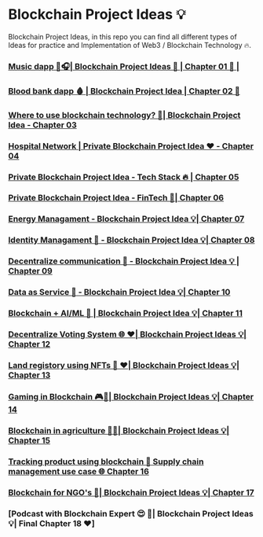 # Blockchain Project Ideas 💡
Blockchain Project Ideas, in this repo you can find all different types of Ideas for practice and Implementation of Web3 / Blockchain Technology 🔥.

### [Music dapp 🎵🎧| Blockchain Project Ideas 🎯 | Chapter 01 🚀 |](https://youtu.be/nfX2EZo43_U?si=qG8GXxJaODuRdxUh)
### [Blood bank dapp 🩸 | Blockchain Project Idea | Chapter 02 🚀](https://youtu.be/tgCmu5PHz10?si=BdTkYBh9aMRgH3iy)
### [Where to use blockchain technology? 🤔| Blockchain Project Idea - Chapter 03](https://youtu.be/j7JAE2TbBRY?si=Npal7FZJLrtWXOuf)
### [Hospital Network | Private Blockchain Project Idea ❤️ - Chapter 04](https://youtu.be/gRzGNGs6HUw?si=7Og4B-eJTNvc9pUb)
### [Private Blockchain Project Idea - Tech Stack 🔥 | Chapter 05](https://youtu.be/4ySmrtOgYEs?si=M7l5rkZmb46mevrW)
### [Private Blockchain Project Idea - FinTech 🚀| Chapter 06](https://youtu.be/k5MVsUS8cJ8?si=-8uEYWmlBDivry5r)
### [Energy Managament - Blockchain Project Idea 💡| Chapter 07](https://youtu.be/4RH_QRr2WRs?si=qfeMhN-IRdb3Sujj)
### [Identity Managament 🚀 - Blockchain Project Idea 💡| Chapter 08](https://youtu.be/J39-1Nkk0nY?si=z5mm-d7a9XGIUNmU)
### [Decentralize communication 🚀 - Blockchain Project Idea 💡 | Chapter 09](https://youtu.be/h5NPiTrNatg?si=Bi6CssRjWHN54uAt)
### [Data as Service 🚀 - Blockchain Project Idea 💡| Chapter 10](https://youtu.be/_8y_q1R_HKc?si=XZoKsjHdTNkoN-13)
### [Blockchain + AI/ML 🚀 | Blockchain Project Idea 💡| Chapter 11](https://youtu.be/1nPz_IIzHhU)
### [Decentralize Voting System 🌐 ❤️| Blockchain Project Ideas 💡| Chapter 12](https://www.youtube.com/watch?v=gZYBpftVZr8)
### [Land registory using NFTs 📑 ❤️| Blockchain Project Ideas 💡| Chapter 13](https://www.youtube.com/watch?v=4K8AEDRakdw)
### [Gaming in Blockchain 🎮🎯| Blockchain Project Ideas 💡| Chapter 14](https://youtu.be/HnT-jOeGHZk?si=gGhdBgbICY-UgVI5)
### [Blockchain in agriculture 🌿🍎| Blockchain Project Ideas 💡| Chapter 15](https://youtu.be/k9pPe6bRGpU?si=29h9qNC5T3MFTyc9)
### [Tracking product using blockchain 🎯 Supply chain management use case 🌐 Chapter 16 ](https://www.youtube.com/watch?v=Rv5Ee6FzEYs&lc=Ugx2g-NCYkuL9Vf6rbV4AaABAg)
### [Blockchain for NGO's 🎯| Blockchain Project Ideas 💡| Chapter 17](https://youtu.be/eTUfU1FuW-w)
### [Podcast with Blockchain Expert 😍 💪| Blockchain Project Ideas 💡| Final Chapter 18 ❤️]
